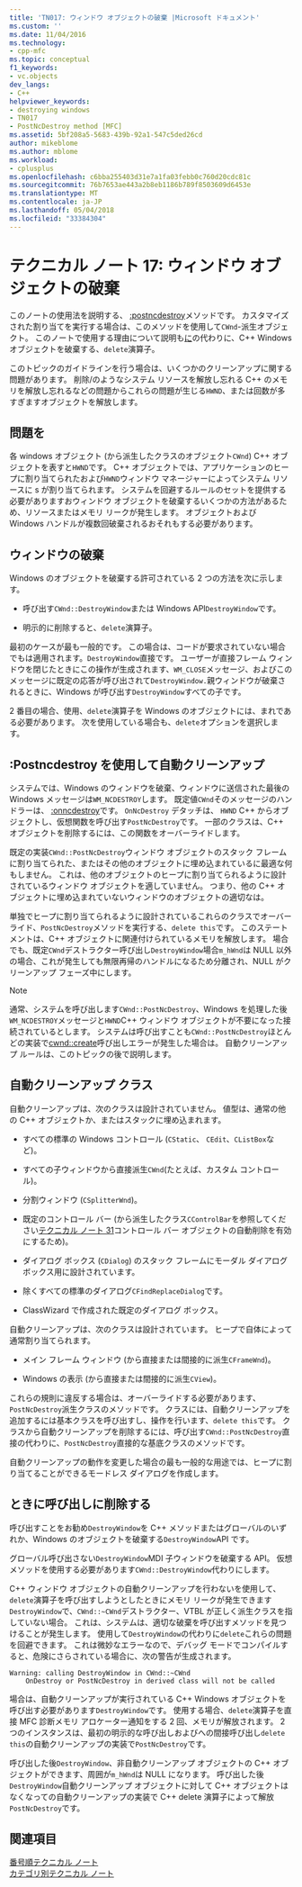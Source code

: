 ```yaml
---
title: 'TN017: ウィンドウ オブジェクトの破棄 |Microsoft ドキュメント'
ms.custom: ''
ms.date: 11/04/2016
ms.technology:
- cpp-mfc
ms.topic: conceptual
f1_keywords:
- vc.objects
dev_langs:
- C++
helpviewer_keywords:
- destroying windows
- TN017
- PostNcDestroy method [MFC]
ms.assetid: 5bf208a5-5683-439b-92a1-547c5ded26cd
author: mikeblome
ms.author: mblome
ms.workload:
- cplusplus
ms.openlocfilehash: c6bba255403d31e7a1fa03febb0c760d20cdc81c
ms.sourcegitcommit: 76b7653ae443a2b8eb1186b789f8503609d6453e
ms.translationtype: MT
ms.contentlocale: ja-JP
ms.lasthandoff: 05/04/2018
ms.locfileid: "33384304"
---
```

# <a name="tn017-destroying-window-objects"></a>テクニカル ノート 17: ウィンドウ オブジェクトの破棄
このノートの使用法を説明する、 [:postncdestroy](../mfc/reference/cwnd-class.md#postncdestroy)メソッドです。 カスタマイズされた割り当てを実行する場合は、このメソッドを使用して`CWnd`-派生オブジェクト。 このノートで使用する理由について説明も[に](../mfc/reference/cwnd-class.md#destroywindow)の代わりに、C++ Windows オブジェクトを破棄する、`delete`演算子。  
  
 このトピックのガイドラインを行う場合は、いくつかのクリーンアップに関する問題があります。 削除/のようなシステム リソースを解放し忘れる C++ のメモリを解放し忘れるなどの問題からこれらの問題が生じる`HWND`、または回数が多すぎますオブジェクトを解放します。  
  
## <a name="the-problem"></a>問題を  
 各 windows オブジェクト (から派生したクラスのオブジェクト`CWnd`) C++ オブジェクトを表すと`HWND`です。 C++ オブジェクトでは、アプリケーションのヒープに割り当てられたおよび`HWND`ウィンドウ マネージャーによってシステム リソースに s が割り当てられます。 システムを回避するルールのセットを提供する必要がありますおウィンドウ オブジェクトを破棄するいくつかの方法があるため、リソースまたはメモリ リークが発生します。 オブジェクトおよび Windows ハンドルが複数回破棄されるおそれもする必要があります。  
  
## <a name="destroying-windows"></a>ウィンドウの破棄  
 Windows のオブジェクトを破棄する許可されている 2 つの方法を次に示します。  
  
-   呼び出す`CWnd::DestroyWindow`または Windows API`DestroyWindow`です。  
  
-   明示的に削除すると、`delete`演算子。  
  
 最初のケースが最も一般的です。 この場合は、コードが要求されていない場合でもは適用されます。`DestroyWindow`直接です。 ユーザーが直接フレーム ウィンドウを閉じたときにこの操作が生成されます、`WM_CLOSE`メッセージ、およびこのメッセージに既定の応答が呼び出されて`DestroyWindow.`親ウィンドウが破棄されるときに、Windows が呼び出す`DestroyWindow`すべての子です。  
  
 2 番目の場合、使用、`delete`演算子を Windows のオブジェクトには、まれである必要があります。 次を使用している場合も、`delete`オプションを選択します。  
  
## <a name="auto-cleanup-with-cwndpostncdestroy"></a>:Postncdestroy を使用して自動クリーンアップ  
 システムでは、Windows のウィンドウを破棄、ウィンドウに送信された最後の Windows メッセージは`WM_NCDESTROY`します。 既定値`CWnd`そのメッセージのハンドラーは、 [:onncdestroy](../mfc/reference/cwnd-class.md#onncdestroy)です。 `OnNcDestroy` デタッチは、 `HWND` C++ からオブジェクトし、仮想関数を呼び出す`PostNcDestroy`です。 一部のクラスは、C++ オブジェクトを削除するには、この関数をオーバーライドします。  
  
 既定の実装`CWnd::PostNcDestroy`ウィンドウ オブジェクトのスタック フレームに割り当てられた、またはその他のオブジェクトに埋め込まれているに最適な何もしません。 これは、他のオブジェクトのヒープに割り当てられるように設計されているウィンドウ オブジェクトを適していません。 つまり、他の C++ オブジェクトに埋め込まれていないウィンドウのオブジェクトの適切なは。  
  
 単独でヒープに割り当てられるように設計されているこれらのクラスでオーバーライド、`PostNcDestroy`メソッドを実行する、`delete this`です。 このステートメントは、C++ オブジェクトに関連付けられているメモリを解放します。 場合でも、既定`CWnd`デストラクター呼び出し`DestroyWindow`場合`m_hWnd`は NULL 以外の場合、これが発生しても無限再帰のハンドルになるため分離され、NULL がクリーンアップ フェーズ中にします。  
  
> [!NOTE]
>  通常、システムを呼び出します`CWnd::PostNcDestroy`、Windows を処理した後`WM_NCDESTROY`メッセージと`HWND`C++ ウィンドウ オブジェクトが不要になった接続されているとします。 システムは呼び出すことも`CWnd::PostNcDestroy`ほとんどの実装で[cwnd::create](../mfc/reference/cwnd-class.md#create)呼び出しエラーが発生した場合は。 自動クリーンアップ ルールは、このトピックの後で説明します。  
  
## <a name="auto-cleanup-classes"></a>自動クリーンアップ クラス  
 自動クリーンアップは、次のクラスは設計されていません。 値型は、通常の他の C++ オブジェクトか、またはスタックに埋め込まれます。  
  
-   すべての標準の Windows コントロール (`CStatic`、 `CEdit`、`CListBox`など)。  
  
-   すべての子ウィンドウから直接派生`CWnd`(たとえば、カスタム コントロール)。  
  
-   分割ウィンドウ (`CSplitterWnd`)。  
  
-   既定のコントロール バー (から派生したクラス`CControlBar`を参照してください[テクニカル ノート 31](../mfc/tn031-control-bars.md)コントロール バー オブジェクトの自動削除を有効にするため)。  
  
-   ダイアログ ボックス (`CDialog`) のスタック フレームにモーダル ダイアログ ボックス用に設計されています。  
  
-   除くすべての標準のダイアログ`CFindReplaceDialog`です。  
  
-   ClassWizard で作成された既定のダイアログ ボックス。  
  
 自動クリーンアップは、次のクラスは設計されています。 ヒープで自体によって通常割り当てられます。  
  
-   メイン フレーム ウィンドウ (から直接または間接的に派生`CFrameWnd`)。  
  
-   Windows の表示 (から直接または間接的に派生`CView`)。  
  
 これらの規則に違反する場合は、オーバーライドする必要があります、`PostNcDestroy`派生クラスのメソッドです。 クラスには、自動クリーンアップを追加するには基本クラスを呼び出すし、操作を行います、`delete this`です。 クラスから自動クリーンアップを削除するには、呼び出す`CWnd::PostNcDestroy`直接の代わりに、`PostNcDestroy`直接的な基底クラスのメソッドです。  
  
 自動クリーンアップの動作を変更した場合の最も一般的な用途では、ヒープに割り当てることができるモードレス ダイアログを作成します。  
  
## <a name="when-to-call-delete"></a>ときに呼び出しに削除する  
 呼び出すことをお勧め`DestroyWindow`を C++ メソッドまたはグローバルのいずれか、Windows のオブジェクトを破棄する`DestroyWindow`API です。  
  
 グローバル呼び出さない`DestroyWindow`MDI 子ウィンドウを破棄する API。 仮想メソッドを使用する必要があります`CWnd::DestroyWindow`代わりにします。  
  
 C++ ウィンドウ オブジェクトの自動クリーンアップを行わないを使用して、`delete`演算子を呼び出すしようとしたときにメモリ リークが発生できます`DestroyWindow`で、`CWnd::~CWnd`デストラクター、VTBL が正しく派生クラスを指していない場合。 これは、システムは、適切な破棄を呼び出すメソッドを見つけることが発生します。 使用して`DestroyWindow`の代わりに`delete`これらの問題を回避できます。 これは微妙なエラーなので、デバッグ モードでコンパイルすると、危険にさらされている場合に、次の警告が生成されます。  
  
```  
Warning: calling DestroyWindow in CWnd::~CWnd  
    OnDestroy or PostNcDestroy in derived class will not be called  
```  
  
 場合は、自動クリーンアップが実行されている C++ Windows オブジェクトを呼び出す必要があります`DestroyWindow`です。 使用する場合、`delete`演算子を直接 MFC 診断メモリ アロケーター通知をする 2 回、メモリが解放されます。 2 つのインスタンスは、最初の明示的な呼び出しおよびへの間接呼び出し`delete this`の自動クリーンアップの実装で`PostNcDestroy`です。  
  
 呼び出した後`DestroyWindow`、非自動クリーンアップ オブジェクトの C++ オブジェクトができます、周囲が`m_hWnd`は NULL になります。 呼び出した後`DestroyWindow`自動クリーンアップ オブジェクトに対して C++ オブジェクトはなくなっての自動クリーンアップの実装で C++ delete 演算子によって解放`PostNcDestroy`です。  
  
## <a name="see-also"></a>関連項目  
 [番号順テクニカル ノート](../mfc/technical-notes-by-number.md)   
 [カテゴリ別テクニカル ノート](../mfc/technical-notes-by-category.md)

